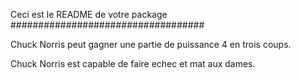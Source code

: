 Ceci est le README de votre package
###################################

Chuck Norris peut gagner une partie de puissance 4 en trois coups.

Chuck Norris est capable de faire echec et mat aux dames.
